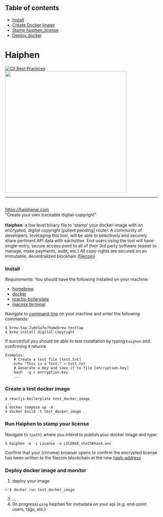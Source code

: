 ## Table of contents

- [Install  <a name="install"></a>](#install)
- [Create Docker Image <a name="create_docker_image"></a>](#create_docker_image)
- [Stamp haiphen_license <a name="stamp_haiphen_license"></a>](#stamp_haiphen_license)
- [Deploy_docker <a name="deploy_docker"></a>](#deploy_docker)
# Haiphen 

[![CII Best Practices](https://bestpractices.coreinfrastructure.org/projects/569/badge)](https://bestpractices.coreinfrastructure.org/projects/569)<br>
<img src="https://github.com/JudeSafo/digital-copyright/blob/master/logo/Snip20210901_8.png" width="400">

----
<br>https://haiphenai.com<br> "Create your own traceable digital-copyright"<br><br>
**Haiphen**: a low level binary file to 'stamp' your docker-image with an encrypted, digital copyright \[patent pending\] router. A community of developers, leveraging this tool, will be able to selectively and securely share pertinent API data with eachother. End users using the tool will have single-entry, secure access point to all of their 3rd party software (easier to manage, make payments, audit, etc.) All copy-rights are secured on an immutable, decentralized blockhain ([filecoin](https://filecoin.io/))   
   

### Install <a name="install"></a>
*_Requirements_*: You should have the following installed on your machine:
- [homebrew](https://brew.sh/) 
- [docker](https://www.docker.com/get-started)
- [reactjs-boilerplate](https://www.npmjs.com/package/reactjs-boilerplate)
- [macosx terminal](https://github.com/sickcodes/Docker-OSX) <br>

Navigate to [command-line](https://support.apple.com/guide/terminal/open-or-quit-terminal-apd5265185d-f365-44cb-8b09-71a064a42125/mac) on your machine and enter the following commands:<br>
```
$ brew tap JudeSafo/homebrew-testtap
$ brew install digital-copyright
```
If succesfull you should be able to test installation by typing `haiphen` and confirming it returns

```
Examples:
    # Create a test file [test.txt]
    echo "This is a Test." > test.txt
    # Generate a Key and save it to file [encryption.key]
    bash  -g > encryption.key
    ...
```
### Create a test docker image <a name="create_docker_image"></a>
```
$ reactjs-boilerplate test_docker_image
...
$ docker compose up -d
$ docker build -t test_docker_image

```
### Run Haiphen to stamp your license <a name="stamp_haiphen_license"></a>

Navigate to `{path}` where you intend to publish your docker image and type:
```
$ haiphen -e -i License -o LICENSE_sha256hash.enc
```
Confirm that your (chrome) browser opens to confirm the encrypted license has been written to the filecoin blockchain at the new [hash-address](/https://ipfs.infura.io/ipfs/) 

### Deploy docker image and monitor <a name="deploy_docker"></a>
1. deploy your image
```
> $ docker run test_docker_image
```
3. ...
4. (In progress) `ping` haiphen for metadata on your api (e.g. end-point users, tags, etc.)
